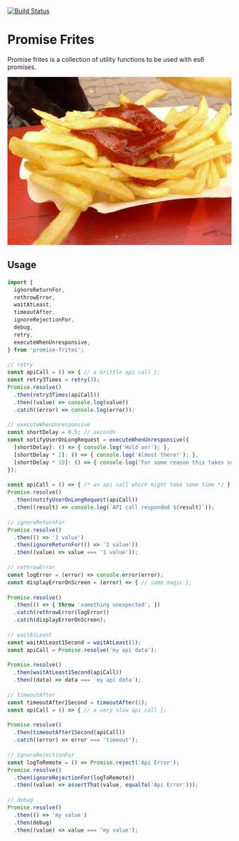 [![Build Status](https://travis-ci.org/webpapaya/promise-frites.svg?branch=master)](https://travis-ci.org/webpapaya/promise-frites)

# Promise Frites

Promise frites is a collection of utility functions to be used with es6 promises.

![Image from Wikipedia](https://raw.githubusercontent.com/webpapaya/promise-frites/master/assets/promise-frites.jpg)

## Usage

```js
import {
  ignoreReturnFor,
  rethrowError,  
  waitAtLeast,
  timeoutAfter,
  ignoreRejectionFor,
  debug,
  retry,
  executeWhenUnresponsive,
} from 'promise-frites';

// retry
const apiCall = () => { // a brittle api call };
const retry3Times = retry(3);
Promise.resolve()
  .then(retry3Times(apiCall))
  .then((value) => console.log(value))
  .catch((error) => console.log(error));
  
// executeWhenUnresponsive
const shortDelay = 0.5; // seconds
const notifyUserOnLongRequest = executeWhenUnresponsive({
  [shortDelay]: () => { console.log('Hold on!'); },
  [shortDelay * 2]: () => { console.log('Almost there!'); },
  [shortDelay * 10]: () => { console.log('For some reason this takes some time!'); },
});

const apiCall = () => { /* an api call which might take some time */ };
Promise.resolve()
  .then(notifyUserOnLongRequest(apiCall))
  .then((result) => console.log(`API call responded ${result}`));

// ignoreReturnFor
Promise.resolve()
  .then(() => '1 value')
  .then(ignoreReturnFor(() => '2 value'))
  .then((value) => value === '1 value'));
  
// rethrowError
const logError = (error) => console.error(error);
const displayErrorOnScreen = (error) => { // some magic };

Promise.resolve()
  .then(() => { throw 'something unexpected'; })
  .catch(rethrowError(logError))
  .catch(displayErrorOnScreen);
  
// waitAtLeast
const waitAtLeast1Second = waitAtLeast(1);
const apiCall = Promise.resolve('my api data');

Promise.resolve()
  .then(waitAtLeast1Second(apiCall))
  .then((data) => data === 'my api data');
  
// timeoutAfter
const timeoutAfter1Second = timeoutAfter(1);
const apiCall = () => { // a very slow api call };

Promise.resolve()
  .then(timeoutAfter1Second(apiCall))
  .catch((error) => error === 'timeout');
  
// ignoreRejectionFor
const logToRemote = () => Promise.reject('Api Error');
Promise.resolve()
  .then(ignoreRejectionFor(logToRemote))
  .then((value) => assertThat(value, equalTo('Api Error')));

// debug
Promise.resolve()
  .then(() => 'my value')
  .then(debug)
  .then((value) => value === 'my value');
```




